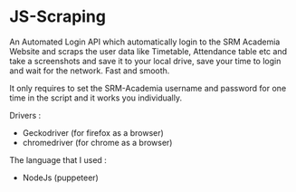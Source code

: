 # JS-Scraping
An Automated Login API which automatically login to the SRM Academia Website and scraps the user data like Timetable, Attendance table etc and take a screenshots and save it to your local drive, save your time to login and wait for the network. Fast and smooth.

It only requires to set the SRM-Academia username and password for one time in the script and it works you individually.

Drivers : 
- Geckodriver (for firefox as a browser)
- chromedriver (for chrome as a browser)

The language that I used :
- NodeJs (puppeteer)


